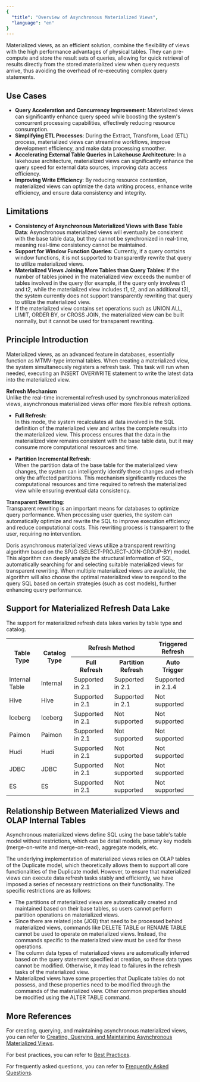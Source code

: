 ```yaml
---
{
  "title": "Overview of Asynchronous Materialized Views",
  "language": "en"
}
---
```


<!--
Licensed to the Apache Software Foundation (ASF) under one
or more contributor license agreements.  See the NOTICE file
distributed with this work for additional information
regarding copyright ownership.  The ASF licenses this file
to you under the Apache License, Version 2.0 (the
"License"); you may not use this file except in compliance
with the License.  You may obtain a copy of the License at

  http://www.apache.org/licenses/LICENSE-2.0

Unless required by applicable law or agreed to in writing,
software distributed under the License is distributed on an
"AS IS" BASIS, WITHOUT WARRANTIES OR CONDITIONS OF ANY
KIND, either express or implied.  See the License for the
specific language governing permissions and limitations
under the License.
-->

Materialized views, as an efficient solution, combine the flexibility of views with the high
performance advantages of physical tables.
They can pre-compute and store the result sets of queries,
allowing for quick retrieval of results directly from the stored materialized view
when query requests arrive, thus avoiding the overhead of re-executing complex query statements.

## Use Cases

- **Query Acceleration and Concurrency Improvement**: Materialized views can significantly enhance query speed while boosting the system's concurrent processing capabilities, effectively reducing resource consumption.
- **Simplifying ETL Processes**: During the Extract, Transform, Load (ETL) process, materialized views can streamline workflows, improve development efficiency, and make data processing smoother.
- **Accelerating External Table Queries in Lakehouse Architecture**: In a lakehouse architecture, materialized views can significantly enhance the query speed for external data sources, improving data access efficiency.
- **Improving Write Efficiency**: By reducing resource contention, materialized views can optimize the data writing process, enhance write efficiency, and ensure data consistency and integrity.

## Limitations
- **Consistency of Asynchronous Materialized Views with Base Table Data**: Asynchronous materialized views will eventually be consistent with the base table data, but they cannot be synchronized in real-time, meaning real-time consistency cannot be maintained.
- **Support for Window Function Queries**: Currently, if a query contains window functions, it is not supported to transparently rewrite that query to utilize materialized views.
- **Materialized Views Joining More Tables than Query Tables**: If the number of tables joined in the materialized view exceeds the number of tables involved in the query (for example, if the query only involves t1 and t2, while the materialized view includes t1, t2, and an additional t3), the system currently does not support transparently rewriting that query to utilize the materialized view.
- If the materialized view contains set operations such as UNION ALL, LIMIT, ORDER BY, or CROSS JOIN, the materialized view can be built normally, but it cannot be used for transparent rewriting.

## Principle Introduction

Materialized views, as an advanced feature in databases, essentially function as MTMV-type internal tables. When creating a materialized view, the system simultaneously registers a refresh task. This task will run when needed, executing an INSERT OVERWRITE statement to write the latest data into the materialized view.

**Refresh Mechanism**  
Unlike the real-time incremental refresh used by synchronous materialized views, asynchronous materialized views offer more flexible refresh options.

- **Full Refresh**:  
  In this mode, the system recalculates all data involved in the SQL definition of the materialized view and writes the complete results into the materialized view. This process ensures that the data in the materialized view remains consistent with the base table data, but it may consume more computational resources and time.

- **Partition Incremental Refresh**:  
  When the partition data of the base table for the materialized view changes, the system can intelligently identify these changes and refresh only the affected partitions. This mechanism significantly reduces the computational resources and time required to refresh the materialized view while ensuring eventual data consistency.

**Transparent Rewriting**:  
Transparent rewriting is an important means for databases to optimize query performance. When processing user queries, the system can automatically optimize and rewrite the SQL to improve execution efficiency and reduce computational costs. This rewriting process is transparent to the user, requiring no intervention.

Doris asynchronous materialized views utilize a transparent rewriting algorithm based on the SPJG (SELECT-PROJECT-JOIN-GROUP-BY) model. This algorithm can deeply analyze the structural information of SQL, automatically searching for and selecting suitable materialized views for transparent rewriting. When multiple materialized views are available, the algorithm will also choose the optimal materialized view to respond to the query SQL based on certain strategies (such as cost models), further enhancing query performance.

## Support for Materialized Refresh Data Lake

The support for materialized refresh data lakes varies by table type and catalog.

<table>
    <tr>
        <th rowspan="2">Table Type</th>
        <th rowspan="2">Catalog Type</th>
        <th colspan="2">Refresh Method</th>
        <th>Triggered Refresh</th>
    </tr>
    <tr>
        <th>Full Refresh</th>
        <th>Partition Refresh</th>
        <th>Auto Trigger</th>
    </tr>
    <tr>
        <td>Internal Table</td>
        <td>Internal</td>
        <td>Supported in 2.1</td>
        <td>Supported in 2.1</td>
        <td>Supported in 2.1.4</td>
    </tr>
    <tr>
        <td>Hive</td>
        <td>Hive</td>
        <td>Supported in 2.1</td>
        <td>Supported in 2.1</td>
        <td>Not supported</td>
    </tr>
    <tr>
        <td>Iceberg</td>
        <td>Iceberg</td>
        <td>Supported in 2.1</td>
        <td>Not supported</td>
        <td>Not supported</td>
    </tr>
    <tr>
        <td>Paimon</td>
        <td>Paimon</td>
        <td>Supported in 2.1</td>
        <td>Not supported</td>
        <td>Not supported</td>
    </tr>
    <tr>
        <td>Hudi</td>
        <td>Hudi</td>
        <td>Supported in 2.1</td>
        <td>Not supported</td>
        <td>Not supported</td>
    </tr>
    <tr>
        <td>JDBC</td>
        <td>JDBC</td>
        <td>Supported in 2.1</td>
        <td>Not supported</td>
        <td>Not supported</td>
    </tr>
    <tr>
        <td>ES</td>
        <td>ES</td>
        <td>Supported in 2.1</td>
        <td>Not supported</td>
        <td>Not supported</td>
    </tr>
</table>

## Relationship Between Materialized Views and OLAP Internal Tables

Asynchronous materialized views define SQL using the base table's table model without restrictions, which can be detail models, primary key models (merge-on-write and merge-on-read), aggregate models, etc.

The underlying implementation of materialized views relies on OLAP tables of the Duplicate model, which theoretically allows them to support all core functionalities of the Duplicate model. However, to ensure that materialized views can execute data refresh tasks stably and efficiently, we have imposed a series of necessary restrictions on their functionality. The specific restrictions are as follows:

- The partitions of materialized views are automatically created and maintained based on their base tables, so users cannot perform partition operations on materialized views.
- Since there are related jobs (JOB) that need to be processed behind materialized views, commands like DELETE TABLE or RENAME TABLE cannot be used to operate on materialized views. Instead, the commands specific to the materialized view must be used for these operations.
- The column data types of materialized views are automatically inferred based on the query statement specified at creation, so these data types cannot be modified. Otherwise, it may lead to failures in the refresh tasks of the materialized view.
- Materialized views have some properties that Duplicate tables do not possess, and these properties need to be modified through the commands of the materialized view. Other common properties should be modified using the ALTER TABLE command.

## More References
For creating, querying, and maintaining asynchronous materialized views, you can refer to [Creating, Querying, and Maintaining Asynchronous Materialized Views](../async-materialized-view/functions-and-demands.md).

For best practices, you can refer to [Best Practices](../async-materialized-view/use-guide.md).

For frequently asked questions, you can refer to [Frequently Asked Questions](../async-materialized-view/faq.md).